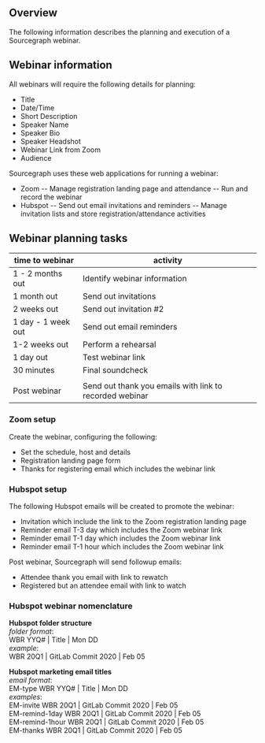 ## Overview
The following information describes the planning and execution of a Sourcegraph webinar. 

## Webinar information
All webinars will require the following details for planning:
- Title
- Date/Time
- Short Description
- Speaker Name
- Speaker Bio
- Speaker Headshot
- Webinar Link from Zoom
- Audience

Sourcegraph uses these web applications for running a webinar:
- Zoom 
-- Manage registration landing page and attendance
-- Run and record the webinar
- Hubspot
-- Send out email invitations and reminders
-- Manage invitation lists and store registration/attendance activities

## Webinar planning tasks

| time to webinar | activity | 
| ------ | ------ | 
| 1 - 2 months out | Identify webinar information |
| 1 month out | Send out invitations |
| 2 weeks out | Send out invitation #2 | 
| 1 day - 1 week out | Send out email reminders | 
| 1-2 weeks out | Perform a rehearsal | 
| 1 day out | Test webinar link | 
| 30 minutes | Final soundcheck | 
|  |   |
| Post webinar | Send out thank you emails with link to recorded webinar |

### Zoom setup
Create the webinar, configuring the following:
- Set the schedule, host and details
- Registration landing page form
- Thanks for registering email which includes the webinar link

### Hubspot setup
The following Hubspot emails will be created to promote the webinar:
- Invitation which include the link to the Zoom registration landing page 
- Reminder email T-3 day which includes the Zoom webinar link
- Reminder email T-1 day which includes the Zoom webinar link
- Reminder email T-1 hour which includes the Zoom webinar link

Post webinar, Sourcegraph will send followup emails:
- Attendee thank you email with link to rewatch
- Registered but an attendee email with link to watch

### Hubspot webinar nomenclature

**Hubspot folder structure**  
*folder format*:  
WBR YYQ# \| Title \| Mon DD  
*example*:  
WBR 20Q1 \| GitLab Commit 2020 \| Feb 05  

**Hubspot marketing email titles**   
*email format*:  
EM-type WBR YYQ# \| Title \| Mon DD   
*examples*:  
EM-invite WBR 20Q1 \| GitLab Commit 2020 \| Feb 05  
EM-remind-1day WBR 20Q1 \| GitLab Commit 2020 \| Feb 05  
EM-remind-1hour WBR 20Q1 \| GitLab Commit 2020 \| Feb 05  
EM-thanks WBR 20Q1 \| GitLab Commit 2020 \| Feb 05  
